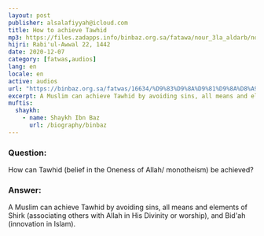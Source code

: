 ```yaml
---
layout: post
publisher: alsalafiyyah@icloud.com
title: How to achieve Tawhid
mp3: https://files.zadapps.info/binbaz.org.sa/fatawa/nour_3la_aldarb/nour_595/59520.mp3
hijri: Rabi'ul-Awwal 22, 1442
date: 2020-12-07
category: [fatwas,audios]
lang: en
locale: en
active: audios
url: "https://binbaz.org.sa/fatwas/16634/%D9%83%D9%8A%D9%81%D9%8A%D8%A9-%D8%AA%D8%AD%D9%82%D9%8A%D9%82-%D8%A7%D9%84%D9%85%D8%B3%D9%84%D9%85-%D9%84%D9%84%D8%AA%D9%88%D8%AD%D9%8A%D8%AF"
excerpt: A Muslim can achieve Tawhid by avoiding sins, all means and elements of Shirk and Bid'ah (innovation in Islam).
muftis:
  shaykh: 
    - name: Shaykh Ibn Baz
      url: /biography/binbaz
---
```


### Question: 
How can Tawhid (belief in the Oneness of Allah/ monotheism) be achieved?

### Answer: 
A Muslim can achieve Tawhid by avoiding sins, all means and elements of Shirk (associating 
others with Allah in His Divinity or worship), and Bid'ah (innovation in Islam).

